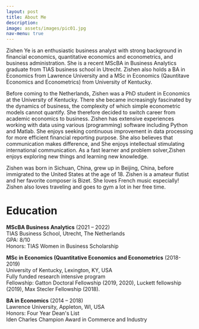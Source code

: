 ```yaml
---
layout: post
title: About Me
description: 
image: assets/images/pic01.jpg
nav-menu: true
---
```


Zishen Ye is an enthusiastic business analyst with strong background in financial economics, quantitative economics and econometrics, and business administration. She is a recent MScBA in Business Analytics graduate from TIAS business school in Utrecht.  Zishen also holds a BA in Economics from Lawrence University and a MSc in Economics (Qauntitave Economics and Econometrics) from University of Kentucky.

Before coming to the Netherlands, Zishen was a PhD student in Economics at the University of Kentucky. There she became increasingly fascinated by the dynamics of business, the complexity of which simple econometric models cannot quantify. She therefore decided to switch career from academic economics to business. Zishen has extensive experiences working with data using various (programming) software including Python and Matlab. She enjoys seeking continuous improvement in data processing for more efficient financial reporting purpose. She also believes that communication makes difference, and She enjoys intellectual stimulating international communication. As a fast learner and problem solver,Zishen enjoys exploring new things and learning new knowledge.

Zishen was born in Sichuan, China, grew up in Beijing, China, before immigrated to the United States at the age of 18.  Zishen is a amateur flutist and her favorite composer is Bizet. She loves French music especially! Zishen also loves traveling and goes to gym a lot in her free time.



# Education

**MScBA Business Analytics** (2021 – 2022) <br/>
TIAS Business School, Utrecht, The Netherlands <br/>
GPA: 8/10  <br/>
Honors: TIAS Women in Business Scholarship


**MSc in Economics (Quantitative Economics and Econometrics** (2018-2019) <br/>
University of Kentucky, Lexington, KY, USA <br/>
Fully funded research intensive program <br/>
Fellowship: Gatton Doctoral Fellowship (2019, 2020), Luckett fellowship (2019), Max Stecler Fellowship (2018).

**BA in Economics** (2014 – 2018) <br/>
Lawrence University, Appleton, WI, USA <br/>
Honors: Four Year Dean's List <br/>
        Iden Charles Champion Award in Commerce and Industry




